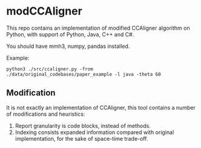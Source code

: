 # modCCAligner

This repo contains an implementation of modified CCAligner algorithm on Python, with support of Python, Java, C++ and C#.


You should have mmh3, numpy, pandas installed.


Example:

``python3 ./src/ccaligner.py -from ./data/original_codebases/paper_example -l java -theta 60 ``

## Modification

It is not exactly an implementation of CCAligner, this tool contains a number of modifications and heuristics:

1. Report granularity is code blocks, instead of methods.
2. Indexing consists expanded information compared with original implementation, for the sake of space-time trade-off.
